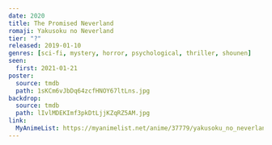 ```yaml
---
date: 2020
title: The Promised Neverland
romaji: Yakusoku no Neverland
tier: "?"
released: 2019-01-10
genres: [sci-fi, mystery, horror, psychological, thriller, shounen]
seen:
  first: 2021-01-21
poster:
  source: tmdb
  path: 1sKCm6vJbDq64zcfHNOY67ltLns.jpg
backdrop:
  source: tmdb
  path: lIvlMDEKImf3pkDtLjjKZqRZ5AM.jpg
link:
  MyAnimeList: https://myanimelist.net/anime/37779/yakusoku_no_neverland
---
```

